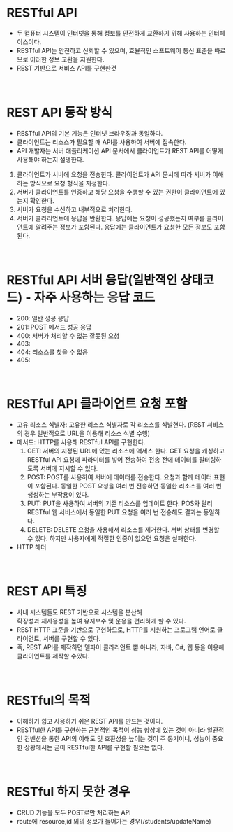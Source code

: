 # RESTful API
- 두 컴퓨터 시스템이 인터넷을 통해 정보를 안전하게 교환하기 위해 사용하는 인터페이스이다.
- RESTful API는 안전하고 신뢰할 수 있으며, 효율적인 소프트웨어 통신 표준을 따르므로 이러한 정보 교환을 지원한다.
- REST 기반으로 서비스 API를 구현한것

</br>

# REST API 동작 방식
- RESTful API의 기본 기능은 인터넷 브라우징과 동일하다.
- 클라이언트는 리소스가 필요할 때 API를 사용하여 서버에 접속한다. 
- API 개발자는 서버 애플리케이션 API 문서에서 클라이언트가 REST API를 어떻게 사용해야 하는지 설명한다.

1. 클라이언트가 서버에 요청을 전송한다. 클라이언트가 API 문서에 따라 서버가 이해하는 방식으로 요청 형식을 지정한다.
2. 서버가 클라이언트를 인증하고 해당 요청을 수행할 수 있는 권한이 클라이언트에 있는지 확인한다.
3. 서버가 요청을 수신하고 내부적으로 처리한다.
4. 서버가 클라리언트에 응답을 반환한다. 응답에는 요청이 성공했는지 여부를 클라이언트에 알려주는 정보가 포함된다. 응답에는 클라이언트가 요청한 모든 정보도 포함된다.

</br>

# RESTful API 서버 응답(일반적인 상태코드) - 자주 사용하는 응답 코드
- 200: 일반 성공 응답
- 201: POST 메서드 성공 응답
- 400: 서버가 처리할 수 없는 잘못된 요청
- 403:
- 404: 리소스를 찾을 수 없음
- 405:

</br>

# RESTful API 클라이언트 요청 포함
- 고유 리소스 식별자: 고유한 리소스 식별자로 각 리소스를 식발현다. (REST 서비스의 경우 일반적으로 URL을 이용해 리소스 식별 수행)
- 메서드: HTTP를 사용해 RESTful API를 구현한다. 
  1. GET: 서버의 지정된 URL에 있는 리소스에 액세스 한다. GET 요청을 캐싱하고 RESTful API 요청에 파라미터를 넣어 전송하여 전송 전에 데이터를 필터링하도록 서버에 지시할 수 있다.
  2. POST: POST를 사용하여 서버에 데이터를 전송한다. 요청과 함께 데이터 표현이 포함된다. 동일한 POST 요청을 여러 번 전송하면 동일한 리소스를 여러 번 생성하는 부작용이 있다.
  3. PUT: PUT을 사용하여 서버의 기존 리소스를 업데이트 한다. POS와 달리 RESTful 웹 서비스에서 동일한 PUT 요청을 여러 번 전송해도 결과는 동일하다.
  4. DELETE: DELETE 요청을 사용해서 리소스를 제거한다. 서버 상태를 변경할 수 있다. 하지만 사용자에게 적절한 인증이 없으면 요청은 실패한다.
- HTTP 헤더

</br>

# REST API 특징
- 사내 시스템들도 REST 기반으로 시스템을 분산해</br>
 확장성과 재사용성을 높여 유지보수 및 운용을 편리하게 할 수 있다.
- REST HTTP 표준을 기반으로 구현하므로, HTTP를 지원하는 프로그램 언어로 클라이언트, 서버를 구현할 수 있다.
- 즉, REST API를 제작하면 델파이 클라리언트 뿐 아니라, 자바, C#, 웹 등을 이용해 클라이언트를 제작할 수있다.
</br>

# RESTful의 목적
- 이해하기 쉽고 사용하기 쉬운 REST API를 만드는 것이다.
- RESTful한 API를 구현하는 근본적인 목적이 성능 향상에 있는 것이 아니라 일관적인 컨벤션을 통한 API의 이해도 및 호환성을 높이는 것이 주 동기이니, 성능이 중요한 상황에서는 굳이 RESTful한 API를 구현할 필요는 없다.

</br>

# RESTful 하지 못한 경우
- CRUD 기능을 모두 POST로만 처리하는 API
- route에 resource,id 외의 정보가 들어가는 경우(/students/updateName)
